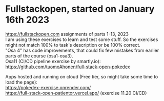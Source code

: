 # Fullstackopen, started on January 16th 2023
https://fullstackopen.com assignments of parts 1-13, 2023<br />
I am using these exercises to learn and test some stuff. So the exercises might not match 100% to task's description or be 100% correct.<br />
"Osa 4" has code improvements, that could fix few mistakes from earlier parts of the course (osa1-osa3).<br />
Osa11 (CI/CD pipeline exercise by smartly.io): https://github.com/tuomoAhonen/full-stack-open-pokedex

Apps hosted and running on cloud (Free tier, so might take some time to load the page):<br />
https://pokedex-exercise.onrender.com/ <br />
https://full-stack-open-patientor.vercel.app/ (exercise 11.20 CI/CD) <br />
